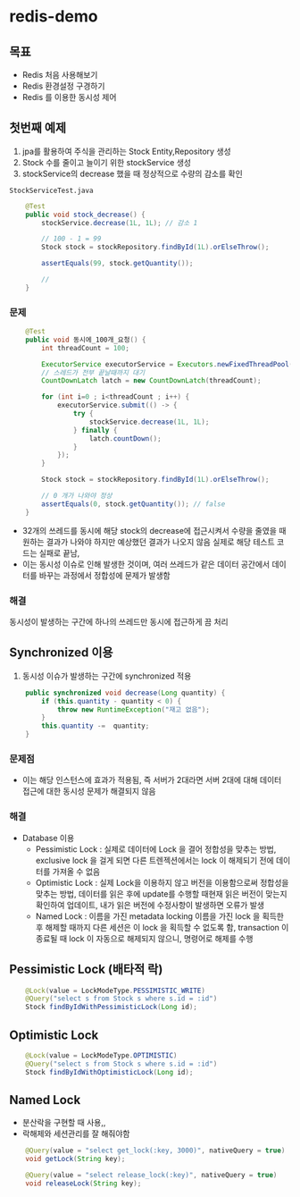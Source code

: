 # redis-demo

## 목표
 * Redis 처음 사용해보기
 * Redis 환경설정 구경하기
 * Redis 를 이용한 동시성 제어


## 첫번째 예제
1. jpa를 활용하여 주식을 관리하는 Stock Entity,Repository 생성
2. Stock 수를 줄이고 늘이기 위한 stockService 생성
3. stockService의 decrease 했을 때 정상적으로 수량의 감소를 확인

`StockServiceTest.java`
```java
    @Test
    public void stock_decrease() {
        stockService.decrease(1L, 1L); // 감소 1

        // 100 - 1 = 99
        Stock stock = stockRepository.findById(1L).orElseThrow();

        assertEquals(99, stock.getQuantity());

        //
    }
```

### 문제 
```java
    @Test
    public void 동시에_100개_요청() {
        int threadCount = 100;

        ExecutorService executorService = Executors.newFixedThreadPool(32);
        // 스레드가 전부 끝날때까지 대기
        CountDownLatch latch = new CountDownLatch(threadCount);

        for (int i=0 ; i<threadCount ; i++) {
            executorService.submit(() -> {
                try {
                    stockService.decrease(1L, 1L);
                } finally {
                    latch.countDown();
                }
            });
        }

        Stock stock = stockRepository.findById(1L).orElseThrow();

        // 0 개가 나와야 정상
        assertEquals(0, stock.getQuantity()); // false
    }
```
* 32개의 쓰레드를 동시에 해당 stock의 decrease에 접근시켜서 수량을 줄였을 때 원하는 결과가 나와야 하지만 예상했던 결과가 나오지 않음
실제로 해당 테스트 코드는 실패로 끝남, 
* 이는 동시성 이슈로 인해 발생한 것이며, 여러 쓰레드가 같은 데이터 공간에서 데이터를 바꾸는 과정에서 정합성에 문제가 발생함

### 해결
동시성이 발생하는 구간에 하나의 쓰레드만 동시에 접근하게 끔 처리


## Synchronized 이용
1. 동시성 이슈가 발생하는 구간에 synchronized 적용

```java
    public synchronized void decrease(Long quantity) {
        if (this.quantity - quantity < 0) {
            throw new RuntimeException("재고 없음");
        }
        this.quantity -=  quantity;
    }
```

### 문제점
* 이는 해당 인스턴스에 효과가 적용됨, 즉 서버가 2대라면 서버 2대에 대해 데이터 접근에 대한 동시성 문제가 해결되지 않음

### 해결 
* Database 이용
  * Pessimistic Lock : 실제로 데이터에 Lock 을 결어 정합성을 맞추는 방법, exclusive lock 을 걸게 되면 다른 트렌젝션에서는 lock 이 해제되기 전에 데이터를 가져올 수 없음
  * Optimistic Lock : 실제 Lock을 이용하지 않고 버전을 이용함으로써 정합성을 맞추는 방법, 데이터를 읽은 후에 update를 수행할 때현재 읽은 버전이 맞는지 확인하여 업데이트, 내가 읽은 버전에 수정사항이 발생하면 오류가 발생
  * Named Lock : 이름을 가진 metadata locking 이름을 가진 lock 을 획득한 후 해제할 때까지 다른 세션은 이 lock 을 획득할 수 없도록 함, transaction 이 종료될 때 lock 이 자동으로 해제되지 않으니, 명령어로 해제를 수행

## Pessimistic Lock (배타적 락)
```java
    @Lock(value = LockModeType.PESSIMISTIC_WRITE)
    @Query("select s from Stock s where s.id = :id")
    Stock findByIdWithPessimisticLock(Long id);
```

## Optimistic Lock 

```java
    @Lock(value = LockModeType.OPTIMISTIC)
    @Query("select s from Stock s where s.id = :id")
    Stock findByIdWithOptimisticLock(Long id);
```

## Named Lock
* 분산락을 구현할 때 사용,,
* 락해제와 세션관리를 잘 해줘야함
```java
    @Query(value = "select get_lock(:key, 3000)", nativeQuery = true)
    void getLock(String key);

    @Query(value = "select release_lock(:key)", nativeQuery = true)
    void releaseLock(String key);
```
